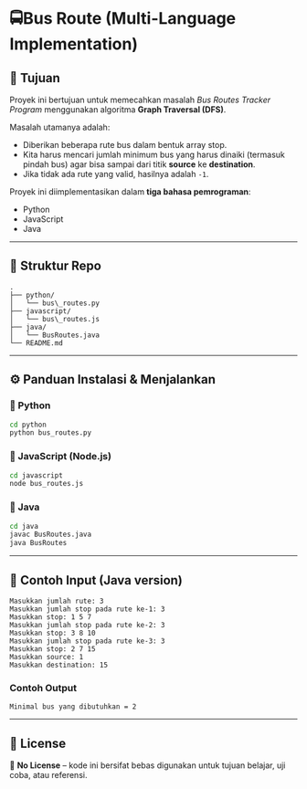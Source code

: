 # 🚍Bus Route (Multi-Language Implementation)

## 🎯 Tujuan

Proyek ini bertujuan untuk memecahkan masalah _Bus Routes Tracker Program_ menggunakan algoritma **Graph Traversal (DFS)**.  

Masalah utamanya adalah:  
- Diberikan beberapa rute bus dalam bentuk array stop.  
- Kita harus mencari jumlah minimum bus yang harus dinaiki (termasuk pindah bus) agar bisa sampai dari titik **source** ke **destination**.  
- Jika tidak ada rute yang valid, hasilnya adalah `-1`.  

Proyek ini diimplementasikan dalam **tiga bahasa pemrograman**:  
- Python  
- JavaScript  
- Java  

---

## 📂 Struktur Repo

```
.
├── python/
│   └── bus\_routes.py
├── javascript/
│   └── bus\_routes.js
├── java/
│   └── BusRoutes.java
└── README.md
```

---

## ⚙️ Panduan Instalasi & Menjalankan

### 🔹 Python
```bash
cd python
python bus_routes.py
```

### 🔹 JavaScript (Node.js)

```bash
cd javascript
node bus_routes.js
```

### 🔹 Java

```bash
cd java
javac BusRoutes.java
java BusRoutes
```

---

## 🧪 Contoh Input (Java version)

```
Masukkan jumlah rute: 3
Masukkan jumlah stop pada rute ke-1: 3
Masukkan stop: 1 5 7
Masukkan jumlah stop pada rute ke-2: 3
Masukkan stop: 3 8 10
Masukkan jumlah stop pada rute ke-3: 3
Masukkan stop: 2 7 15
Masukkan source: 1
Masukkan destination: 15
```

### Contoh Output

```
Minimal bus yang dibutuhkan = 2
```

---

## 📜 License
🚫 **No License** – kode ini bersifat bebas digunakan untuk tujuan belajar, uji coba, atau referensi.
